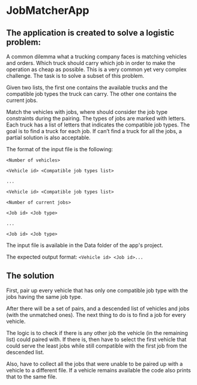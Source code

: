 # JobMatcherApp

## The application is created to solve a logistic problem:

A common dilemma what a trucking company faces is matching vehicles and orders. Which truck should carry which job in order to make the operation as cheap as possible. This is a very common yet very complex challenge. The task is to solve a subset of this problem.

Given two lists, the first one contains the available trucks and the compatible job types the truck can carry. The other one contains the current jobs.

Match the vehicles with jobs, where should consider the job type constraints during the pairing. The types of jobs are marked with letters. Each truck has a list of letters that indicates the compatible job types.
The goal is to find a truck for each job. If can’t find a truck for all the jobs, a partial solution is also acceptable.

The format of the input file is the following:

`<Number of vehicles>`

`<Vehicle id> <Compatible job types list>`

`...`

`<Vehicle id> <Compatible job types list>`

`<Number of current jobs>`

`<Job id> <Job type>`

`...`

`<Job id> <Job type>`

The input file is available in the Data folder of the app's project.

The expected output format:
`<Vehicle id> <Job id>...`

## The solution
First, pair up every vehicle that has only one compatible job type with the jobs having the same job type.

After there will be a set of pairs, and a descended list of vehicles and jobs (with the unmatched ones).
The next thing to do is to find a job for every vehicle.

The logic is to check if there is any other job the vehicle (in the remaining list) could paired with. If there is, then have to select the first vehicle that could serve the least jobs while still compatible with the first job from the descended list. 

Also, have to collect all the jobs that were unable to be paired up with a vehicle to a different file. If a vehicle remains available the code also prints that to the same file.
